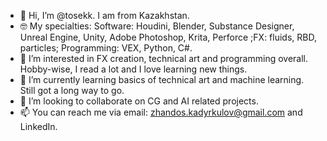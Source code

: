 - 👋 Hi, I’m @tosekk. I am from Kazakhstan.
- 🤓 My specialties: Software: Houdini, Blender, Substance Designer, Unreal Engine, Unity, Adobe Photoshop, Krita, Perforce ;FX: fluids, RBD, particles; Programming: VEX, Python, C#. 
- 👀 I’m interested in FX creation, technical art and programming overall. Hobby-wise, I read a lot and I love learning new things.
- 🌱 I’m currently learning basics of technical art and machine learning. Still got a long way to go.
- 💞️ I’m looking to collaborate on CG and AI related projects.
- 📫 You can reach me via email: zhandos.kadyrkulov@gmail.com and LinkedIn.
